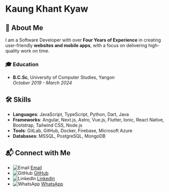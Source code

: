 # Kaung Khant Kyaw

## 👤 About Me

I am a Software Developer with over **Four Years of Experience** in creating user-friendly **websites and mobile apps**, with a focus on delivering high-quality work on time.

### 🎓 Education

- **B.C.Sc**, University of Computer Studies, Yangon  
  _October 2019 - March 2024_

## 🛠️ Skills

- **Languages**: JavaScript, TypeScript, Python, Dart, Java
- **Frameworks**: Angular, Next.js, Astro, Vue.js, Flutter, Ionic, React Native, Bootstrap, Tailwind CSS, Node.js
- **Tools**: GitLab, GitHub, Docker, Firebase, Microsoft Azure
- **Databases**: MSSQL, PostgreSQL, MongoDB

## 📬 Connect with Me

- ![Email](https://img.icons8.com/ios-filled/20/000000/mail.png) [Email](mailto:kaungkhant19297@gmail.com)
- ![GitHub](https://img.icons8.com/ios-filled/20/000000/github.png) [GitHub](https://github.com/KaungKhantKyaw1997)
- ![LinkedIn](https://img.icons8.com/ios-filled/20/000000/linkedin.png) [LinkedIn](https://www.linkedin.com/in/kaung-khant-kyaw-3101a8252)
- ![WhatsApp](https://img.icons8.com/ios-filled/20/000000/whatsapp.png) [WhatsApp](https://wa.me/+959782227894)
